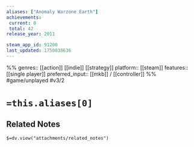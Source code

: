 ```yaml
---
aliases: ["Anomaly Warzone Earth"]
achievements:
 current: 0
 total: 42
release_year: 2011

steam_app_id: 91200
last_updated: 1750038636
---
```

%%
genres:: [[action]] [[indie]] [[strategy]]
platform:: [[steam]]
features:: [[single player]]
preferred_input:: [[mkb]] / [[controller]]
%%
#game/unplayed
#v3/2

# `=this.aliases[0]`
## Related Notes
`$=dv.view("attachments/related_notes")`